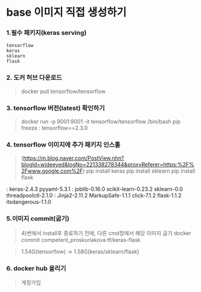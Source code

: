 
# base 이미지 직접 생성하기

### 1.필수 패키지(keras serving)  
```
tensorflow  
keras
sklearn
flask
```

### 2. 도커 허브 다운로드
> docker pull tensorflow/tensorflow

### 3. tensorflow 버전(latest) 확인하기
> docker run -p 9001:9001 -it tensorflow/tensorflow /bin/bash
> pip freeze
: tensorflow==2.3.0

### 4. tensorflow 이미지에 추가 패키지 인스톨
> (https://m.blog.naver.com/PostView.nhn?blogId=wideeyed&logNo=221338278344&proxyReferer=https:%2F%2Fwww.google.com%2F)
> pip install keras
> pip install sklearn
> pip install flask

: keras-2.4.3 pyyaml-5.3.1
: joblib-0.16.0 scikit-learn-0.23.2 sklearn-0.0 threadpoolctl-2.1.0
: Jinja2-2.11.2 MarkupSafe-1.1.1 click-7.1.2 flask-1.1.2 itsdangerous-1.1.0

### 5.이미지 commit(굽기)
> 4)번에서 install후 종료하기 전에, 다른 cmd창에서 해당 이미지 굽기
> docker commit competent_proskuriakova tf/keras-flask

> 1.54G(tensorflow) -> 1.58G(keras/sklearn/flask)

### 6. docker hub 올리기
> 계정가입
